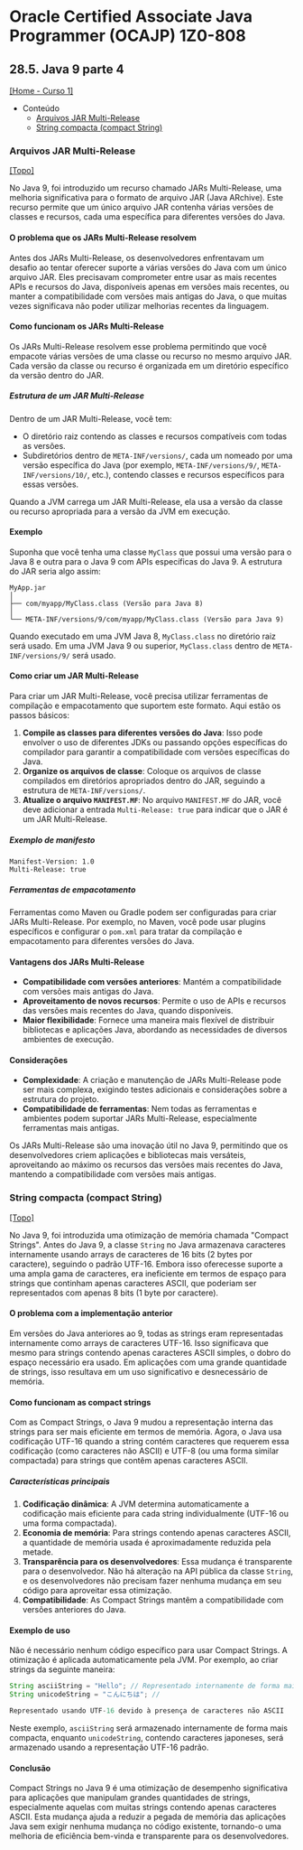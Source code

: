 # Oracle Certified Associate Java Programmer (OCAJP) 1Z0-808

## 28.5. Java 9 parte 4
[[Home - Curso 1]](../../README.md#curso-1)<br />

- Conteúdo
  - [Arquivos JAR Multi-Release](#)
  - [String compacta (compact String)](#)

### Arquivos JAR Multi-Release
[[Topo]](#)<br />

No Java 9, foi introduzido um recurso chamado JARs Multi-Release, uma melhoria significativa para o formato de arquivo JAR (Java ARchive). Este recurso permite que um único arquivo JAR contenha várias versões de classes e recursos, cada uma específica para diferentes versões do Java. 

#### O problema que os JARs Multi-Release resolvem

Antes dos JARs Multi-Release, os desenvolvedores enfrentavam um desafio ao tentar oferecer suporte a várias versões do Java com um único arquivo JAR. Eles precisavam comprometer entre usar as mais recentes APIs e recursos do Java, disponíveis apenas em versões mais recentes, ou manter a compatibilidade com versões mais antigas do Java, o que muitas vezes significava não poder utilizar melhorias recentes da linguagem.

#### Como funcionam os JARs Multi-Release

Os JARs Multi-Release resolvem esse problema permitindo que você empacote várias versões de uma classe ou recurso no mesmo arquivo JAR. Cada versão da classe ou recurso é organizada em um diretório específico da versão dentro do JAR.

##### Estrutura de um JAR Multi-Release

Dentro de um JAR Multi-Release, você tem:

- O diretório raiz contendo as classes e recursos compatíveis com todas as versões.
- Subdiretórios dentro de `META-INF/versions/`, cada um nomeado por uma versão específica do Java (por exemplo, `META-INF/versions/9/`, `META-INF/versions/10/`, etc.), contendo classes e recursos específicos para essas versões.

Quando a JVM carrega um JAR Multi-Release, ela usa a versão da classe ou recurso apropriada para a versão da JVM em execução.

#### Exemplo

Suponha que você tenha uma classe `MyClass` que possui uma versão para o Java 8 e outra para o Java 9 com APIs específicas do Java 9. A estrutura do JAR seria algo assim:

```
MyApp.jar
│
├── com/myapp/MyClass.class (Versão para Java 8)
│
└── META-INF/versions/9/com/myapp/MyClass.class (Versão para Java 9)
```

Quando executado em uma JVM Java 8, `MyClass.class` no diretório raiz será usado. Em uma JVM Java 9 ou superior, `MyClass.class` dentro de `META-INF/versions/9/` será usado.

#### Como criar um JAR Multi-Release

Para criar um JAR Multi-Release, você precisa utilizar ferramentas de compilação e empacotamento que suportem este formato. Aqui estão os passos básicos:

1. **Compile as classes para diferentes versões do Java**: Isso pode envolver o uso de diferentes JDKs ou passando opções específicas do compilador para garantir a compatibilidade com versões específicas do Java.
2. **Organize os arquivos de classe**: Coloque os arquivos de classe compilados em diretórios apropriados dentro do JAR, seguindo a estrutura de `META-INF/versions/`.
3. **Atualize o arquivo `MANIFEST.MF`**: No arquivo `MANIFEST.MF` do JAR, você deve adicionar a entrada `Multi-Release: true` para indicar que o JAR é um JAR Multi-Release.

##### Exemplo de manifesto

```
Manifest-Version: 1.0
Multi-Release: true
```

##### Ferramentas de empacotamento

Ferramentas como Maven ou Gradle podem ser configuradas para criar JARs Multi-Release. Por exemplo, no Maven, você pode usar plugins específicos e configurar o `pom.xml` para tratar da compilação e empacotamento para diferentes versões do Java.

#### Vantagens dos JARs Multi-Release

- **Compatibilidade com versões anteriores**: Mantém a compatibilidade com versões mais antigas do Java.
- **Aproveitamento de novos recursos**: Permite o uso de APIs e recursos das versões mais recentes do Java, quando disponíveis.
- **Maior flexibilidade**: Fornece uma maneira mais flexível de distribuir bibliotecas e aplicações Java, abordando as necessidades de diversos ambientes de execução.

#### Considerações

- **Complexidade**: A criação e manutenção de JARs Multi-Release pode ser mais complexa, exigindo testes adicionais e considerações sobre a estrutura do projeto.
- **Compatibilidade de ferramentas**: Nem todas as ferramentas e ambientes podem suportar JARs Multi-Release, especialmente ferramentas mais antigas.

Os JARs Multi-Release são uma inovação útil no Java 9, permitindo que os desenvolvedores criem aplicações e bibliotecas mais versáteis, aproveitando ao máximo os recursos das versões mais recentes do Java, mantendo a compatibilidade com versões mais antigas.

### String compacta (compact String)
[[Topo]](#)<br />

No Java 9, foi introduzida uma otimização de memória chamada "Compact Strings". Antes do Java 9, a classe `String` no Java armazenava caracteres internamente usando arrays de caracteres de 16 bits (2 bytes por caractere), seguindo o padrão UTF-16. Embora isso oferecesse suporte a uma ampla gama de caracteres, era ineficiente em termos de espaço para strings que continham apenas caracteres ASCII, que poderiam ser representados com apenas 8 bits (1 byte por caractere).

#### O problema com a implementação anterior

Em versões do Java anteriores ao 9, todas as strings eram representadas internamente como arrays de caracteres UTF-16. Isso significava que mesmo para strings contendo apenas caracteres ASCII simples, o dobro do espaço necessário era usado. Em aplicações com uma grande quantidade de strings, isso resultava em um uso significativo e desnecessário de memória.

#### Como funcionam as compact strings

Com as Compact Strings, o Java 9 mudou a representação interna das strings para ser mais eficiente em termos de memória. Agora, o Java usa codificação UTF-16 quando a string contém caracteres que requerem essa codificação (como caracteres não ASCII) e UTF-8 (ou uma forma similar compactada) para strings que contêm apenas caracteres ASCII.

##### Características principais

1. **Codificação dinâmica**: A JVM determina automaticamente a codificação mais eficiente para cada string individualmente (UTF-16 ou uma forma compactada).
2. **Economia de memória**: Para strings contendo apenas caracteres ASCII, a quantidade de memória usada é aproximadamente reduzida pela metade.
3. **Transparência para os desenvolvedores**: Essa mudança é transparente para o desenvolvedor. Não há alteração na API pública da classe `String`, e os desenvolvedores não precisam fazer nenhuma mudança em seu código para aproveitar essa otimização.
4. **Compatibilidade**: As Compact Strings mantêm a compatibilidade com versões anteriores do Java.

#### Exemplo de uso

Não é necessário nenhum código específico para usar Compact Strings. A otimização é aplicada automaticamente pela JVM. Por exemplo, ao criar strings da seguinte maneira:
```java
String asciiString = "Hello"; // Representado internamente de forma mais compacta
String unicodeString = "こんにちは"; //

Representado usando UTF-16 devido à presença de caracteres não ASCII
```

Neste exemplo, `asciiString` será armazenado internamente de forma mais compacta, enquanto `unicodeString`, contendo caracteres japoneses, será armazenado usando a representação UTF-16 padrão.

#### Conclusão

Compact Strings no Java 9 é uma otimização de desempenho significativa para aplicações que manipulam grandes quantidades de strings, especialmente aquelas com muitas strings contendo apenas caracteres ASCII. Esta mudança ajuda a reduzir a pegada de memória das aplicações Java sem exigir nenhuma mudança no código existente, tornando-o uma melhoria de eficiência bem-vinda e transparente para os desenvolvedores.
